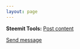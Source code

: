 ```yaml
---
layout: page
---
```


**Steemit Tools:**
[Post content](https://aschatria.github.io/steem/wshell.html)

[Send message](https://aschatria.github.io/steem/steem-pm.html)
